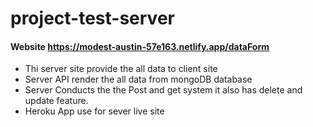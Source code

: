 # project-test-server
#### Website https://modest-austin-57e163.netlify.app/dataForm
- Thi server site provide the all data to client site
- Server API render the all data from mongoDB database
- Server Conducts the the Post and get system it also has delete and update feature.
- Heroku App use for sever live site

